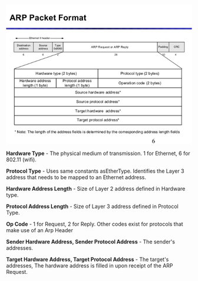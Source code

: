 ![](/assets/arp-6-638.jpg)

**Hardware Type** - The physical medium of transmission. 1 for Ethernet, 6 for 802.11 \(wifi\).

**Protocol Type** - Uses same constants asEtherType. Identifies the Layer 3 address that needs to be mapped to an Ethernet address.

**Hardware Address Length** - Size of Layer 2 address defined in Hardware type.

**Protocol Address Length** - Size of Layer 3 address defined in Protocol Type.

**Op Code** - 1 for Request, 2 for Reply. Other codes exist for protocols that make use of an Arp Header

**Sender Hardware Address, Sender Protocol Address** - The sender's addresses.

**Target Hardware Address, Target Protocol Address** - The target's addresses, The hardware address is filled in upon receipt of the ARP Request.

